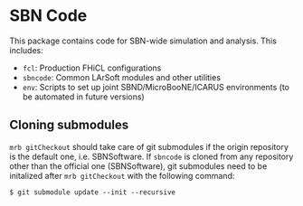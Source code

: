 SBN Code
========
This package contains code for SBN-wide simulation and analysis. This includes:

* `fcl`: Production FHiCL configurations
* `sbncode`: Common LArSoft modules and other utilities
* `env`: Scripts to set up joint SBND/MicroBooNE/ICARUS environments (to be
  automated in future versions)

Cloning submodules
------------------
`mrb gitCheckout` should take care of git submodules if the origin repository is the
default one, i.e. SBNSoftware.
If `sbncode` is cloned from any repository other than the official one (SBNSoftware),
git submodules need to be initalized after `mrb gitCheckout` with the following command:

```
$ git submodule update --init --recursive
```
